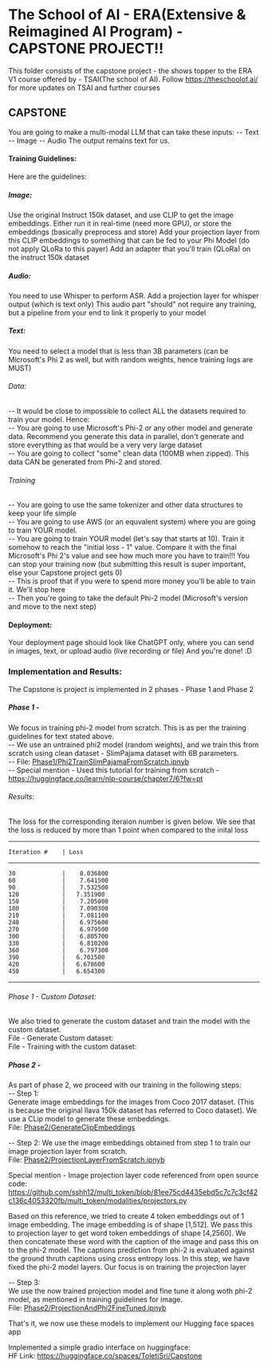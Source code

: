 # The School of AI - ERA(Extensive & Reimagined AI Program) - CAPSTONE PROJECT!!

This folder consists of the capstone project -  the shows topper to the ERA V1 course offered by - TSAI(The school of AI). 
Follow https://theschoolof.ai/ for more updates on TSAI and further courses

## CAPSTONE
You are going to make a multi-modal LLM that can take these inputs:
-- Text
-- Image
-- Audio 
The output remains text for us. 

#### Training Guidelines:
Here are the guidelines:

##### Image:
Use the original Instruct 150k dataset, and use CLIP to get the image embeddings. Either run it in real-time (need more GPU), or store the embeddings (basically preprocess and store)
Add your projection layer from this CLIP embeddings to something that can be fed to your Phi Model (do not apply QLoRa to this payer)
Add an adapter that you'll train (QLoRa) on the instruct 150k dataset

##### Audio:
You need to use Whisper to perform ASR. Add a projection layer for whisper output (which is text only)
This audio part "should" not require any training, but a pipeline from your end to link it properly to your model

##### Text:
You need to select a model that is less than 3B parameters (can be Microsoft's Phi 2 as well, but with random weights, hence training logs are MUST)
###### Data:
-- It would be close to impossible to collect ALL the datasets required to train your model. Hence:  
-- You are going to use Microsoft's Phi-2 or any other model and generate data. Recommend you generate this data in parallel, don't generate and store everything as that would be a very very large dataset  
-- You are going to collect "some" clean data (100MB when zipped). This data CAN be generated from Phi-2 and stored.
###### Training
-- You are going to use the same tokenizer and other data structures to keep your life simple  
-- You are going to use AWS (or an equvalent system) where you are going to train YOUR model.  
-- You are going to train YOUR model (let's say that starts at 10). Train it somehow to reach the "initial loss - 1" value. Compare it with the final Microsoft's Phi 2's value and see how much more you have to train!!! You can stop your training now (but submitting this result is super important, else your Capstone project gets 0)  
-- This is proof that if you were to spend more money you'll be able to train it. We'll stop here  
-- Then you're going to take the default Phi-2 model (Microsoft's version and move to the next step)

#### Deployment:
Your deployment page should look like ChatGPT only, where you can send in images, text, or upload audio (live recording or file)
And you're done! :D

### Implementation and Results:
The Capstone is project is implemented in 2 phases - Phase 1 and Phase 2
##### Phase 1 - 
We focus in training phi-2 model from scratch. This is as per the training guidelines for text stated above.  
-- We use an untrained phi2 model (random weights), and we train this from scratch using clean dataset - SlimPajama dataset with 6B parameters.  
-- File: [Phase1/Phi2TrainSlimPajamaFromScratch.ipnyb  ](https://github.com/ToletiSri/TSAI_ERA_Capstone/blob/main/Phase1/Phi2TrainSlimPajamaFromScratch.ipynb)  
-- Special mention - Used this tutorial for training from scratch - https://huggingface.co/learn/nlp-course/chapter7/6?fw=pt  

###### Results:
The loss for the corresponding iteraion number is given below. We see that the loss is reduced by more than 1 point when compared to the inital loss

-----------------------------------------------------------
    Iteration #    | Loss
-------------------------------------------------------------
    30             |    8.036800   
    60             |    7.641500     
    90             |    7.532500
    120	           |   7.351900
    150	           |    7.205000
    180	           |    7.090300
    210	           |    7.081100
    240	           |    6.975600
    270	           |    6.979500
    300	           |    6.805700
    330            |	6.810200
    360            |	6.797300
    390	           |   6.701500
    420	           |   6.678600
    450	           |   6.654300
-------------------------------------------------------------

###### Phase 1 - Custom Dataset:
We also tried to generate the custom dataset and train the model with the custom dataset.  
File - Generate Custom dataset:  
File - Training with the custom dataset:  

##### Phase 2 - 
As part of phase 2, we proceed with our training in the following steps:  
-- Step 1:  
Generate image embeddings for the images from Coco 2017 dataset. (This is because the original llava 150k dataset has referred to Coco dataset). We use a CLip model to generate these embeddings.  
File: [Phase2/GenerateClipEmbeddings]() 

-- Step 2:
We use the image embeddings obtained from step 1 to train our image projection layer from scratch.  
File: [Phase2/ProjectionLayerFromScratch.ipnyb](https://github.com/ToletiSri/TSAI_ERA_Capstone/blob/main/Phase2/ProjectionLayerFromScratch.ipynb)  

Special mention - Image projection layer code referenced from open source code:  
https://github.com/sshh12/multi_token/blob/81ee75cd4435ebd5c7c7c3cf42c136c4053320fb/multi_token/modalities/projectors.py  

Based on this reference, we tried to create 4 token embeddings out of 1 image embedding. The image embedding is of shape [1,512]. We pass this to projection layer to get word token embeddings of shape [4,2560]. We then concatenate these word with the caption of the image and pass this on to the phi-2 model. The captions prediction from phi-2 is evaluated against the ground thruth captions using cross entropy loss. In this step, we have fixed the phi-2 model layers. Our focus is on training the projection layer  


-- Step 3:  
We use the now trained projection model and fine tune it along woth phi-2 model, as mentioned in training guidelines for image.  
File: [Phase2/ProjectionAndPhi2FineTuned.ipnyb]()  

That's it, we now use these models to implement our Hugging face spaces app  

Implemented a simple gradio interface on huggingface:  
HF Link: https://huggingface.co/spaces/ToletiSri/Capstone







